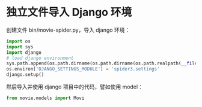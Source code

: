 # 独立文件导入 Django 环境

创建文件 bin/movie-spider.py，导入 django 环境：

```python
import os
import sys
import django
# load django environment
sys.path.append(os.path.dirname(os.path.dirname(os.path.realpath(__file__))))
os.environ['DJANGO_SETTINGS_MODULE'] = 'spider3.settings'
django.setup()
```
然后导入并使用 django 项目中的代码，譬如使用 model：

```python
from movie.models import Movi
```
